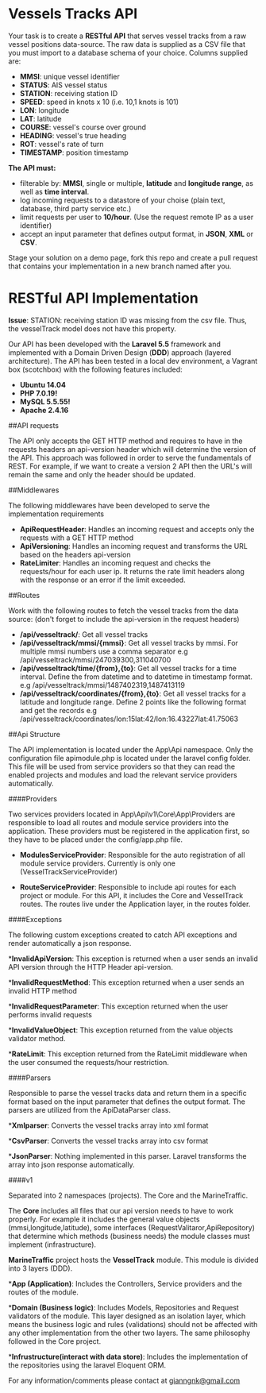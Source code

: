 # Vessels Tracks API 

Your task is to create a **RESTful API** that serves vessel tracks from a raw vessel positions data-source.
The raw data is supplied as a CSV file that you must import to a database schema of your choice. Columns supplied are:

* **MMSI**: unique vessel identifier
* **STATUS**: AIS vessel status
* **STATION**: receiving station ID
* **SPEED**: speed in knots x 10 (i.e. 10,1 knots is 101)
* **LON**: longitude
* **LAT**: latitude
* **COURSE**: vessel's course over ground
* **HEADING**: vessel's true heading
* **ROT**: vessel's rate of turn
* **TIMESTAMP**: position timestamp

**The API must:**
* filterable by: **MMSI**, single or multiple, **latitude** and **longitude range**, as well as **time interval**.
* log incoming requests to a datastore of  your choise (plain text, database, third party service etc.)
* limit requests per user to **10/hour**. (Use the request remote IP as a user identifier)
* accept an input parameter that defines output format, in **JSON**, **XML** or **CSV**.

Stage your solution on a demo page, fork this repo and create a pull request that contains your implementation in a new branch named after you.

# RESTful API Implementation 

**Issue**: STATION: receiving station ID was missing from the csv file. Thus, the vesselTrack model does not have this property.

Our API has been developed with the **Laravel 5.5** framework and implemented with a Domain Driven Design (**DDD**) 
approach (layered architecture). The API has been tested in a local dev environment, a Vagrant box (scotchbox) 
with the following features included:

* **Ubuntu 14.04**
* **PHP 7.0.19!**
* **MySQL 5.5.55!** 
* **Apache 2.4.16** 

##API requests

The API only accepts the GET HTTP method and requires to have in the requests headers an api-version header which will
determine the version of the API. This approach was followed in order to serve the fundamentals of REST. 
For example, if we want to create a version 2 API then the URL's will remain the same and only the header should be updated.

##Middlewares

The following middlewares have been developed to serve the implementation requirements

* **ApiRequestHeader**: Handles an incoming request and accepts only the requests with a GET HTTP method
* **ApiVersioning**:  Handles an incoming request and transforms the URL based on the headers api-version
* **RateLimiter**:  Handles an incoming request and checks the requests/hour for each user ip.
It returns the rate limit headers along with the response or an error if the limit exceeded.

##Routes

Work with the following routes to fetch the vessel tracks from the data source:
(don't forget to include the api-version in the request headers)

* **<host>/api/vesseltrack/**: Get all vessel tracks
* **<host>/api/vesseltrack/mmsi/{mmsi}**: Get all vessel tracks by mmsi. 
For multiple mmsi numbers use a comma separator e.g <host>/api/vesseltrack/mmsi/247039300,311040700
* **<host>/api/vesseltrack/time/{from},{to}**: Get all vessel tracks for a time interval. Define the from
datetime and to datetime in timestamp format. e.g <host>/api/vesseltrack/mmsi/1487402319,1487413119
* **<host>/api/vesseltrack/coordinates/{from},{to}**: Get all vessel tracks for a latitude and longitude range. 
Define 2 points like the following format and get the records e.g <host>/api/vesseltrack/coordinates/lon:15lat:42/lon:16.43227lat:41.75063

##Api Structure

The API implementation is located under the App\Api namespace. Only the configuration file apimodule.php is located 
under the laravel config folder. This file will be used from service providers so that they can read the enabled projects 
and modules and load the relevant service providers automatically.

####Providers

Two services providers located in App\Api\v1\Core\App\Providers are responsible to load all routes and module service 
providers into the application. These providers must be registered in the application first, so they have to be placed
under the config/app.php file.

* **ModulesServiceProvider**: Responsible for the auto registration of all module service providers. Currently 
is only one (VesselTrackServiceProvider)

* **RouteServiceProvider**: Responsible to include api routes for each project or module. For this API, it includes the 
Core and VesselTrack routes. The routes live under the Application layer, in the routes folder.

####Exceptions

The following custom exceptions created to catch API exceptions and render automatically a json response.

***InvalidApiVersion**: This exception is returned when a user sends an invalid API version through the HTTP Header api-version.

***InvalidRequestMethod**: This exception returned when a user sends an invalid HTTP method

***InvalidRequestParameter**: This exception returned when the user performs invalid requests

***InvalidValueObject**: This exception returned from the value objects validator method.

***RateLimit**: This exception returned from the RateLimit middleware when the user consumed the requests/hour restriction.

####Parsers

Responsible to parse the vessel tracks data and return them in a specific format based on the input parameter that defines the output format.
The parsers are utilized from the ApiDataParser class.

***Xmlparser**: Converts the vessel tracks array into xml format

***CsvParser**: Converts the vessel tracks array into csv format

***JsonParser**: Nothing implemented in this parser. Laravel transforms the array into json response automatically.

####v1

Separated into 2 namespaces (projects). The Core and the MarineTraffic. 

The **Core** includes all files that our api version 
needs to have to work properly. For example it includes the general value objects (mmsi,longitude,latitude), some interfaces
(RequestValitaror,ApiRepository) that determine which methods (business needs) the module classes must implement 
(infrastructure). 

**MarineTraffic** project hosts the **VesselTrack** module. This module is divided into 3 layers (DDD).

***App (Application)**: Includes the Controllers, Service providers and the routes of the module.

***Domain (Business logic)**: Includes Models, Repositories and Request validators of the module. This layer designed
as an isolation layer, which means the business logic and rules (validations) should not be affected with any other implementation
from the other two layers. The same philosophy followed in the Core project.

***Infrustructure(interact with data store)**: Includes the implementation of the repositories using the laravel Eloquent ORM.

For any information/comments please contact at gianngnk@gmail.com 





                 
    

